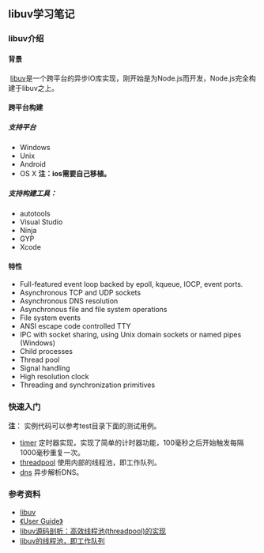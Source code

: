 ## libuv学习笔记

### libuv介绍

#### 背景

​	[libuv](http://libuv.org/)是一个跨平台的异步IO库实现，刚开始是为Node.js而开发，Node.js完全构建于libuv之上。

#### 跨平台构建

##### 支持平台

+ Windows
+ Unix
+ Android
+ OS X   **注：ios需要自己移植。**

##### 支持构建工具：

+ autotools
+ Visual Studio
+ Ninja
+ GYP
+ Xcode

#### 特性

- Full-featured event loop backed by epoll, kqueue, IOCP, event ports.
- Asynchronous TCP and UDP sockets
- Asynchronous DNS resolution
- Asynchronous file and file system operations
- File system events
- ANSI escape code controlled TTY
- IPC with socket sharing, using Unix domain sockets or named pipes (Windows)
- Child processes
- Thread pool
- Signal handling
- High resolution clock
- Threading and synchronization primitives

### 快速入门

**注**： 实例代码可以参考test目录下面的测试用例。

+ [timer](./timer/timer.c) 定时器实现，实现了简单的计时器功能，100毫秒之后开始触发每隔1000毫秒重复一次。
+ [threadpool](./threadpool/threadpool.c) 使用内部的线程池，即工作队列。
+ [dns](./dns/dns.c) 异步解析DNS。

### 参考资料

+ [libuv](http://libuv.org/)
+ [《User Guide》](http://docs.libuv.org/en/v1.x/guide.html)
+ [libuv源码剖析：高效线程池(threadpool)的实现](http://www.cnblogs.com/chenyangyao/p/libuv_threadpool.html)
+ [libuv的线程池，即工作队列](http://blog.csdn.net/lc250123/article/details/52619314)

